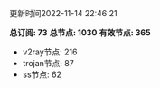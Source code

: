 更新时间2022-11-14 22:46:21

**总订阅: 73**
**总节点: 1030**
**有效节点: 365**
- v2ray节点: 216
- trojan节点: 87
- ss节点: 62
